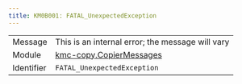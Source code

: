 ```yaml
---
title: KM0B001: FATAL_UnexpectedException
---
```


|            |           |
|------------|---------- |
| Message    | This is an internal error; the message will vary |
| Module     | [kmc-copy.CopierMessages](kmc-copy.copiermessages) |
| Identifier | `FATAL_UnexpectedException` |


